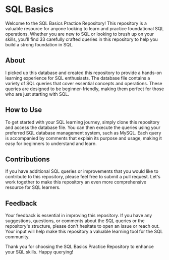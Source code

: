 # SQL Basics

Welcome to the SQL Basics Practice Repository! This repository is a valuable resource for anyone looking to learn and practice foundational SQL operations. Whether you are new to SQL or looking to brush up on your skills, you'll find 33 carefully crafted queries in this repository to help you build a strong foundation in SQL.

## About

I picked up this database and created this repository to provide a hands-on learning experience for SQL enthusiasts. The database file contains a variety of SQL queries that cover essential concepts and operations. These queries are designed to be beginner-friendly, making them perfect for those who are just starting with SQL.

## How to Use

To get started with your SQL learning journey, simply clone this repository and access the database file. You can then execute the queries using your preferred SQL database management system, such as MySQL. Each query is accompanied by comments that explain its purpose and usage, making it easy for beginners to understand and learn.

## Contributions

If you have additional SQL queries or improvements that you would like to contribute to this repository, please feel free to submit a pull request. Let's work together to make this repository an even more comprehensive resource for SQL learners.

## Feedback

Your feedback is essential in improving this repository. If you have any suggestions, questions, or comments about the SQL queries or the repository's structure, please don't hesitate to open an issue or reach out. Your input will help make this repository a valuable learning tool for the SQL community.

Thank you for choosing the SQL Basics Practice Repository to enhance your SQL skills. Happy querying!

